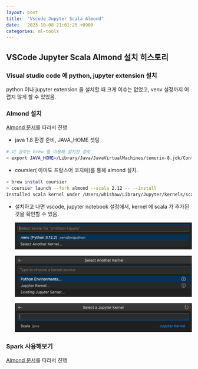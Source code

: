 ```yaml
---
layout: post
title:  "Vscode Jupyter Scala Almond"
date:   2023-10-08 21:01:25 +0900
categories: ml-tools
---
```


## VSCode Jupyter Scala Almond 설치 히스토리

### Visual studio code 에 python, jupyter extension 설치
python 이나 jupyter extension 을 설치할 때 크게 이슈는 없었고, venv 설정까지 어렵지 않게 할 수 있었음.

### Almond 설치
[Almond 문서](https://almond.sh/docs/quick-start-install)를 따라서 진행

* java 1.8 환경 준비, JAVA_HOME 셋팅

```bash
# 이 경로는 brew 를 이용해 설치한 경로
> export JAVA_HOME=/Library/Java/JavaVirtualMachines/temurin-8.jdk/Contents/Home
```

* coursier( 아마도 프랑스어 코지에)를 통해 almond 설치.

```bash
> brew install coursier
> coursier launch --fork almond --scala 2.12 -- --install
Installed scala kernel under /Users/whishaw/Library/Jupyter/kernels/scala
```

* 설치하고 나면 vscode, jupyter notebook 설정에서, kernel 에 scala 가 추가된 것을 확인할 수 있음.

  ![scala kernel 선택 01](/assets/img/2024-02-18-01.png)

  ![scala kernel 선택 02](/assets/img/2024-02-18-02.png)

  ![scala kernel 선택 03](/assets/img/2024-02-18-03.png)


### Spark 사용해보기
[Almond 문서](https://almond.sh/docs/usage-spark)를 따라서 진행